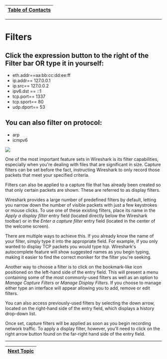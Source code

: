|[Table of Contacts](/00-Table-of-Contents.md)|
|---|

---

# Filters

## **Click the expression button to the right of the Filter bar OR type it in yourself:**

* eth.addr==aa:bb:cc:dd:ee:ff
* ip.addr== 127.0.0.1
* ip.src== 127.0.0.2
* ipv6.dst == ::1
* tcp.port== 1337
* tcp.sport== 80
* udp.dport== 53

## **You can also filter on protocol:**

* arp
* icmpv6

![](../../.gitbook/assets/wireshark-display-filters-59512e443df78cae8136b049.png)

One of the most important feature sets in Wireshark is its filter capabilities, especially when you're dealing with files that are significant in size. Capture filters can be set before the fact, instructing Wireshark to only record those packets that meet your specified criteria.

Filters can also be applied to a capture file that has already been created so that only certain packets are shown. These are referred to as display filters.

Wireshark provides a large number of predefined filters by default, letting you narrow down the number of visible packets with just a few keystrokes or mouse clicks. To use one of these existing filters, place its name in the _Apply a display filter_ entry field \(located directly below the Wireshark toolbar\) or in the _Enter a capture filter_ entry field \(located in the center of the welcome screen\).

There are multiple ways to achieve this. If you already know the name of your filter, simply type it into the appropriate field. For example, if you only wanted to display TCP packets you would type _tcp_. Wireshark's autocomplete feature will show suggested names as you begin typing, making it easier to find the correct moniker for the filter you're seeking.

Another way to choose a filter is to click on the bookmark-like icon positioned on the left-hand side of the entry field. This will present a menu containing some of the most commonly-used filters as well as an option to _Manage Capture Filters_ or _Manage Display Filters_. If you choose to manage either type an interface will appear allowing you to add, remove or edit filters.

You can also access previously-used filters by selecting the down arrow, located on the right-hand side of the entry field, which displays a history drop-down list.

Once set, capture filters will be applied as soon as you begin recording network traffic. To apply a display filter, however, you'll need to click on the right arrow button found on the far-right hand side of the entry field.

---
|[Next Topic](/02-intro-to-networking/wireshark/coloring-rules.md)|
|---|
